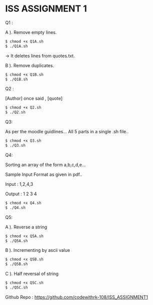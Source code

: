 # ISS ASSIGNMENT 1 

Q1 : 

A ). Remove empty lines.
<!--Github Markdown-->
<!--Code Blocks-->
```bash
$ chmod +x Q1A.sh
$ ./Q1A.sh 
```
-> It deletes lines from quotes.txt.

B ). Remove duplicates.
<!--Github Markdown-->
<!--Code Blocks-->
```bash
$ chmod +x Q1B.sh
$ ./Q1B.sh 
```


Q2 :

[Author] once said , [quote]
<!--Github Markdown-->
<!--Code Blocks-->
```bash
$ chmod +x Q2.sh
$ ./Q2.sh 
```

Q3:

As per the moodle guidlines...
All 5 parts in a single .sh file..

<!--Github Markdown-->
<!--Code Blocks-->
```bash
$ chmod +x Q3.sh
$ ./Q3.sh 
```

Q4:

Sorting an array of the form a,b,c,d,e...

Sample Input Format as given in pdf..

Input : 1,2,4,3  

Output : 1 2 3 4

<!--Github Markdown-->
<!--Code Blocks-->
```bash
$ chmod +x Q4.sh
$ ./Q4.sh 
```

Q5:

A ). Reverse a string

<!--Github Markdown-->
<!--Code Blocks-->
```bash
$ chmod +x Q5A.sh
$ ./Q5A.sh 
```

B ). Incrementing by ascii value

<!--Github Markdown-->
<!--Code Blocks-->
```bash
$ chmod +x Q5B.sh
$ ./Q5B.sh 
```

C ). Half reversal of string

<!--Github Markdown-->
<!--Code Blocks-->
```bash
$ chmod +x Q5C.sh
$ ./Q5C.sh 
```

Github Repo : https://github.com/codewithrk-108/ISS_ASSIGNMENT1




